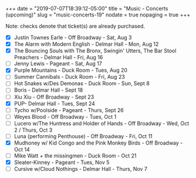 +++
date = "2019-07-07T18:39:12-05:00"
title = "Music - Concerts (upcoming)"
slug = "music-concerts-19"
nodate = true
nopaging = true
+++

Note: checks denote that ticket(s) are already purchased.

- [x] Justin Townes Earle - Off Broadway - Sat, Aug 3 
- [x] The Alarm with Modern English - Delmar Hall - Mon, Aug 12
- [x] The Bouncing Souls with The Bronx, Swingin' Utters, The Bar Stool Preachers - Delmar Hall - Fri, Aug 16
- [ ] Jenny Lewis - Pageant - Sat, Aug 17
- [X] Purple Mountains - Duck Room - Tues, Aug 20
- [ ] Summer Cannibals - Duck Room - Fri, Aug 23
- [ ] Hot Snakes w/Des Demonas - Duck Room - Sun, Sept 8
- [ ] Boris - Delmar Hall - Sept 18
- [ ] Xiu Xiu - Off Broadway - Sept 23
- [x] PUP- Delmar Hall - Tues, Sept 24
- [ ] Tycho w/Poolside - Pageant - Thurs, Sept 26
- [ ] Weyes Blood - Off Broadway - Tues, Oct 1
- [ ] Lucero w/The Huntress and Holder of Hands - Off Broadway - Wed, Oct 2 / Thurs, Oct 3
- [ ] Luna (performing Penthouse) - Off Broadway - Fri, Oct 11 
- [x] Mudhoney w/ Kid Congo and the Pink Monkey Birds - Off Broadway - Oct 14
- [ ] Mike Watt + the missingmen - Duck Room - Oct 21
- [x] Sleater-Kinney - Pageant - Tues, Nov 5
- [ ] Cursive w/Cloud Nothings - Delmar Hall - Thurs, Nov 7
